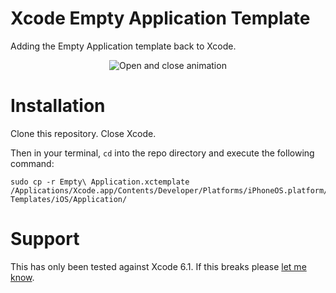 Xcode Empty Application Template
=======================

Adding the Empty Application template back to Xcode.

<p align="center"><img title="Open and close animation" src="https://raw.github.com/rnystrom/Xcode-Empty-Application/master/screenshot.jpg"/></p>

# Installation

Clone this repository. Close Xcode.

Then in your terminal, ```cd``` into the repo directory and execute the following command:

```
sudo cp -r Empty\ Application.xctemplate /Applications/Xcode.app/Contents/Developer/Platforms/iPhoneOS.platform/Developer/Library/Xcode/Templates/Project\ Templates/iOS/Application/
```

# Support

This has only been tested against Xcode 6.1. If this breaks please [let me know](https://twitter.com/_ryannystrom).
